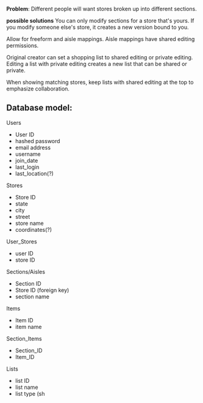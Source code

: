 **Problem**: Different people will want stores broken up into different sections.

**possible solutions**
You can only modify sections for a store that's yours. If you modify someone else's store, it creates a new version bound to you.

Allow for freeform and aisle mappings. Aisle mappings have shared editing permissions.

Original creator can set a shopping list to shared editing or private editing. Editing a list with private editing creates a new list that can be shared or private.

When showing matching stores, keep lists with shared editing at the top to emphasize collaboration.



## Database model:

Users
* User ID
* hashed password
* email address
* username
* join_date
* last_login
* last_location(?)

Stores
* Store ID
* state
* city
* street
* store name
* coordinates(?)

User_Stores
* user ID
* store ID

Sections/Aisles
* Section ID
* Store ID (foreign key)
* section name

Items
* Item ID
* item name

Section_Items
* Section_ID
* Item_ID

Lists
* list ID
* list name
* list type (sh
